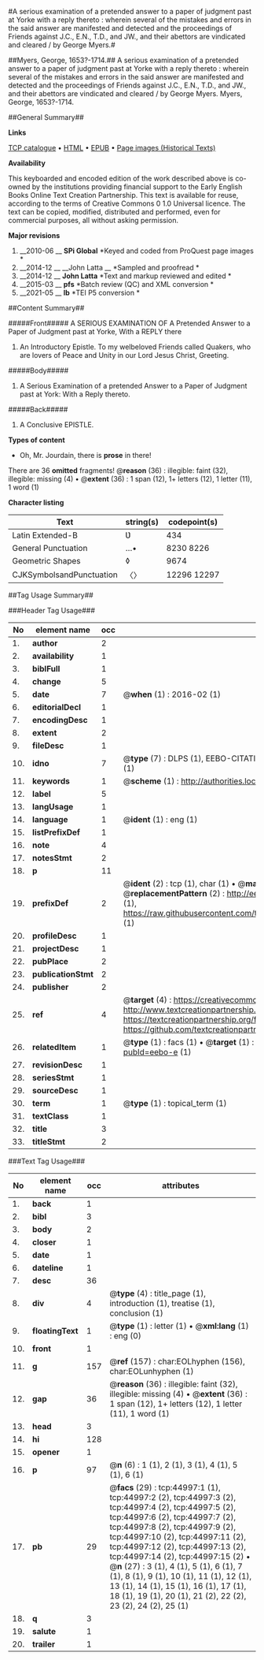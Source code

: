 #A serious examination of a pretended answer to a paper of judgment past at Yorke with a reply thereto : wherein several of the mistakes and errors in the said answer are manifested and detected and the proceedings of Friends against J.C., E.N., T.D., and JW., and their abettors are vindicated and cleared / by George Myers.#

##Myers, George, 1653?-1714.##
A serious examination of a pretended answer to a paper of judgment past at Yorke with a reply thereto : wherein several of the mistakes and errors in the said answer are manifested and detected and the proceedings of Friends against J.C., E.N., T.D., and JW., and their abettors are vindicated and cleared / by George Myers.
Myers, George, 1653?-1714.

##General Summary##

**Links**

[TCP catalogue](http://www.ota.ox.ac.uk/tcp/)  • 
[HTML](http://tei.it.ox.ac.uk/tcp/Texts-HTML/free/A51/A51668.html)  • 
[EPUB](http://tei.it.ox.ac.uk/tcp/Texts-EPUB/free/A51/A51668.epub) • 
[Page images (Historical Texts)](https://historicaltexts.jisc.ac.uk/eebo-10410071e)

**Availability**

This keyboarded and encoded edition of the work described above is co-owned by the
    institutions providing financial support to the Early English Books Online Text Creation
    Partnership. This text is available for reuse, according to the terms of  Creative Commons 0 1.0 Universal
    licence. The text can be copied, modified, distributed and performed, even for commercial
    purposes, all without asking permission.

**Major revisions**

1. __2010-06 __ __SPi Global__ *Keyed and coded from ProQuest page images *
1. __2014-12 __ __John Latta __ *Sampled and proofread *
1. __2014-12 __ __John Latta__ *Text and markup reviewed and edited *
1. __2015-03 __ __pfs__ *Batch review (QC) and XML conversion *
1. __2021-05 __ __lb__ *TEI P5 conversion *

##Content Summary##

#####Front#####
A SERIOUS EXAMINATION OF A Pretended Answer to a Paper of Judgment past at Yorke, With a REPLY there
1. An Introductory Epistle. To my welbeloved Friends called Quakers, who are lovers of Peace and Unity in our Lord Jesus Christ, Greeting.

#####Body#####

1. A Serious Examination of a pretended Answer to a Paper of Judgment past at York: With a Reply thereto.

#####Back#####

1. A Conclusive EPISTLE.

**Types of content**

  * Oh, Mr. Jourdain, there is **prose** in there!

There are 36 **omitted** fragments! 
 @__reason__ (36) : illegible: faint (32), illegible: missing (4)  •  @__extent__ (36) : 1 span (12), 1+ letters (12), 1 letter (11), 1 word (1)

**Character listing**


|Text|string(s)|codepoint(s)|
|---|---|---|
|Latin Extended-B|Ʋ|434|
|General Punctuation|…•|8230 8226|
|Geometric Shapes|◊|9674|
|CJKSymbolsandPunctuation|〈〉|12296 12297|

##Tag Usage Summary##

###Header Tag Usage###

|No|element name|occ|attributes|
|---|---|---|---|
|1.|__author__|2||
|2.|__availability__|1||
|3.|__biblFull__|1||
|4.|__change__|5||
|5.|__date__|7| @__when__ (1) : 2016-02 (1)|
|6.|__editorialDecl__|1||
|7.|__encodingDesc__|1||
|8.|__extent__|2||
|9.|__fileDesc__|1||
|10.|__idno__|7| @__type__ (7) : DLPS (1), EEBO-CITATION (1), VID (1), EEBO-PROQUEST (1), STC (2), OCLC (1)|
|11.|__keywords__|1| @__scheme__ (1) : http://authorities.loc.gov/ (1)|
|12.|__label__|5||
|13.|__langUsage__|1||
|14.|__language__|1| @__ident__ (1) : eng (1)|
|15.|__listPrefixDef__|1||
|16.|__note__|4||
|17.|__notesStmt__|2||
|18.|__p__|11||
|19.|__prefixDef__|2| @__ident__ (2) : tcp (1), char (1)  •  @__matchPattern__ (2) : ([0-9\-]+):([0-9IVX]+) (1), (.+) (1)  •  @__replacementPattern__ (2) : http://eebo.chadwyck.com/downloadtiff?vid=$1&page=$2 (1), https://raw.githubusercontent.com/textcreationpartnership/Texts/master/tcpchars.xml#$1 (1)|
|20.|__profileDesc__|1||
|21.|__projectDesc__|1||
|22.|__pubPlace__|2||
|23.|__publicationStmt__|2||
|24.|__publisher__|2||
|25.|__ref__|4| @__target__ (4) : https://creativecommons.org/publicdomain/zero/1.0/ (1), http://www.textcreationpartnership.org/docs/. (1), https://textcreationpartnership.org/faq/#faq05 (1), https://github.com/textcreationpartnership (1)|
|26.|__relatedItem__|1| @__type__ (1) : facs (1)  •  @__target__ (1) : https://data.historicaltexts.jisc.ac.uk/view?pubId=eebo-e (1)|
|27.|__revisionDesc__|1||
|28.|__seriesStmt__|1||
|29.|__sourceDesc__|1||
|30.|__term__|1| @__type__ (1) : topical_term (1)|
|31.|__textClass__|1||
|32.|__title__|3||
|33.|__titleStmt__|2||


###Text Tag Usage###

|No|element name|occ|attributes|
|---|---|---|---|
|1.|__back__|1||
|2.|__bibl__|3||
|3.|__body__|2||
|4.|__closer__|1||
|5.|__date__|1||
|6.|__dateline__|1||
|7.|__desc__|36||
|8.|__div__|4| @__type__ (4) : title_page (1), introduction (1), treatise (1), conclusion (1)|
|9.|__floatingText__|1| @__type__ (1) : letter (1)  •  @__xml:lang__ (1) : eng (0)|
|10.|__front__|1||
|11.|__g__|157| @__ref__ (157) : char:EOLhyphen (156), char:EOLunhyphen (1)|
|12.|__gap__|36| @__reason__ (36) : illegible: faint (32), illegible: missing (4)  •  @__extent__ (36) : 1 span (12), 1+ letters (12), 1 letter (11), 1 word (1)|
|13.|__head__|3||
|14.|__hi__|128||
|15.|__opener__|1||
|16.|__p__|97| @__n__ (6) : 1 (1), 2 (1), 3 (1), 4 (1), 5 (1), 6 (1)|
|17.|__pb__|29| @__facs__ (29) : tcp:44997:1 (1), tcp:44997:2 (2), tcp:44997:3 (2), tcp:44997:4 (2), tcp:44997:5 (2), tcp:44997:6 (2), tcp:44997:7 (2), tcp:44997:8 (2), tcp:44997:9 (2), tcp:44997:10 (2), tcp:44997:11 (2), tcp:44997:12 (2), tcp:44997:13 (2), tcp:44997:14 (2), tcp:44997:15 (2)  •  @__n__ (27) : 3 (1), 4 (1), 5 (1), 6 (1), 7 (1), 8 (1), 9 (1), 10 (1), 11 (1), 12 (1), 13 (1), 14 (1), 15 (1), 16 (1), 17 (1), 18 (1), 19 (1), 20 (1), 21 (2), 22 (2), 23 (2), 24 (2), 25 (1)|
|18.|__q__|3||
|19.|__salute__|1||
|20.|__trailer__|1||
